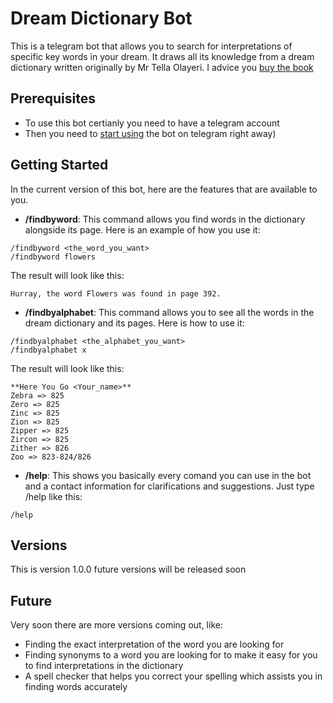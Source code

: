 # Dream Dictionary Bot

This is a telegram bot that allows you to search for interpretations of specific key words in your dream. It draws all its knowledge from a dream dictionary written originally by Mr Tella Olayeri. I advice you [buy the book](https://www.amazon.com/Dictionary-Dreams-Tella-Olayeri/dp/B0053B58RQ)

## Prerequisites

* To use this bot certianly you need to have a telegram account
* Then you need to [start using](http://telegram.me/dream_dictionary_bot) the bot on telegram right away)

## Getting Started

In the current version of this bot, here are the features that are available to you.

* **/findbyword**: This command allows you find words in the dictionary alongside its page. Here is an example of how you use it:
```
/findbyword <the_word_you_want>
/findbyword flowers
```

The result will look like this:
```
Hurray, the word Flowers was found in page 392.
```

* **/findbyalphabet**: This command allows you to see all the words in the dream dictionary and its pages. Here is how to use it:

```
/findbyalphabet <the_alphabet_you_want>
/findbyalphabet x
```

The result will look like this:
```
**Here You Go <Your_name>**
Zebra => 825
Zero => 825
Zinc => 825
Zion => 825
Zipper => 825
Zircon => 825
Zither => 826
Zoo => 823-824/826
```

* **/help**: This shows you basically every comand you can use in the bot and a contact information for clarifications and suggestions. Just type /help like this:

```
/help
```

## Versions 
This is version 1.0.0 future versions will be released soon

## Future

Very soon there are more versions coming out, like:

* Finding the exact interpretation of the word you are looking for
* Finding synonyms to a word you are looking for to make it easy for you to find interpretations in the dictionary
* A spell checker that helps you correct your spelling which assists you in finding words accurately 